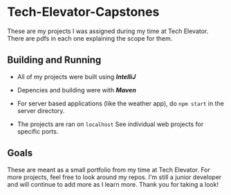 # Tech-Elevator-Capstones
These are my projects I was assigned during my time at Tech Elevator.
There are pdfs in each one explaining the scope for them.

## Building and Running
- All of my projects were built using ***IntelliJ***
- Depencies and building were with ***Maven***
- For server based applications (like the weather app), do ```npm start``` in the server directory.

- The projects are ran on ```localhost``` See individual web projects for specific ports.

## Goals

These are meant as a small portfolio from my time at Tech Elevator.
For more projects, feel free to look around my repos. I'm still
a junior developer and will continue to add more as I learn more.
Thank you for taking a look!
